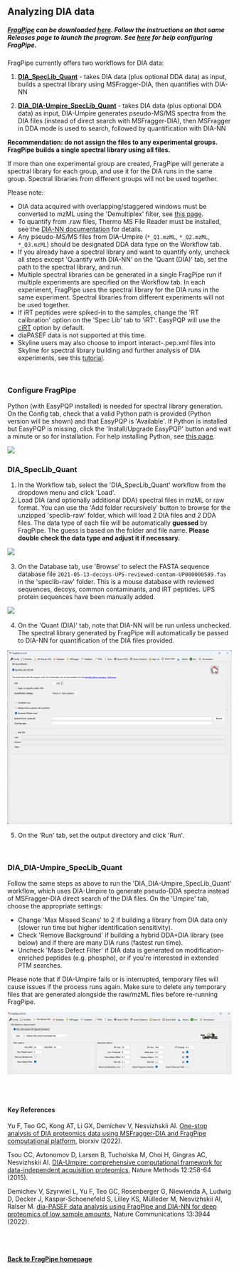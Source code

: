 ## Analyzing DIA data

##### [FragPipe](https://fragpipe.nesvilab.org) can be downloaded [here](https://github.com/Nesvilab/FragPipe/releases). Follow the instructions on that same Releases page to launch the program. See [here](https://fragpipe.nesvilab.org/docs/tutorial_fragpipe.html#configure-fragpipe) for help configuring FragPipe.

FragPipe currently offers two workflows for DIA data:

1) [**DIA_SpecLib_Quant**](https://fragpipe.nesvilab.org/docs/tutorial_DIA.html#dia_speclib_quant) - takes DIA data (plus optional DDA data) as input, builds a spectral library using MSFragger-DIA, then quantifies with DIA-NN

2) [**DIA_DIA-Umpire_SpecLib_Quant**](https://fragpipe.nesvilab.org/docs/tutorial_DIA.html#dia_dia-umpire_speclib_quant) - takes DIA data (plus optional DDA data) as input, DIA-Umpire generates pseudo-MS/MS spectra from the DIA files (instead of direct search with MSFragger-DIA), then MSFragger in DDA mode is used to search, followed by quantification with DIA-NN

**Recommendation: do not assign the files to any experimental groups. FragPipe builds a single spectral library using all files.**

If more than one experimental group are created, FragPipe will generate a spectral library for each group, and use it for the DIA runs in the same group. Spectral libraries from different groups will not be used together.

Please note:

* DIA data acquired with overlapping/staggered windows must be converted to mzML using the 'Demultiplex' filter, see [this page](https://fragpipe.nesvilab.org/docs/tutorial_convert.html#convert-thermo-dia-raw-files-with-overlappingstaggered-windows). 
* To quantify from .raw files, Thermo MS File Reader must be installed, see the [DIA-NN documentation](https://github.com/vdemichev/DiaNN#raw-data-formats) for details.
* Any pseudo-MS/MS files from DIA-Umpire (`*_Q1.mzML`, `*_Q2.mzML`, `*_Q3.mzML`) should be designated DDA data type on the Workflow tab.
* If you already have a spectral library and want to quantify only, uncheck all steps except 'Quantify with DIA-NN' on the 'Quant (DIA)' tab, set the path to the spectral library, and run.
* Multiple spectral libraries can be generated in a single FragPipe run if multiple experiments are specified on the Workflow tab. In each experiment, FragPipe uses the spectral library for the DIA runs in the same experiment. Spectral libraries from different experiments will not be used together.
* If iRT peptides were spiked-in to the samples, change the 'RT calibration' option on the 'Spec Lib' tab to 'iRT'. EasyPQP will use the [ciRT](https://www.mcponline.org/article/S1535-9476(20)32633-5/fulltext) option by default.
* diaPASEF data is not supported at this time.
* Skyline users may also choose to import interact-.pep.xml files into Skyline for spectral library building and further analysis of DIA experiments, see this [tutorial](https://fragpipe.nesvilab.org/docs/tutorial_skyline.html).
 
<br>

### Configure FragPipe
Python (with EasyPQP installed) is needed for spectral library generation. On the Config tab, check that a valid Python path is provided (Python version will be shown) and that EasyPQP is 'Available'. If Python is installed but EasyPQP is missing, click the 'Install/Upgrade EasyPQP' button and wait a minute or so for installation. For help installing Python, see [this page](https://fragpipe.nesvilab.org/docs/tutorial_setup_fragpipe.html#optional-install-update-or-use-an-already-installed-version-of-python).

![](https://raw.githubusercontent.com/Nesvilab/FragPipe/gh-pages/images/DIA-tutorial_setup.png)
<br>


### DIA_SpecLib_Quant
1. In the Workflow tab, select the 'DIA_SpecLib_Quant' workflow from the dropdown menu and click 'Load'.
2. Load DIA (and optionally additional DDA) spectral files in mzML or raw format. You can use the 'Add folder recursively' button to browse for the unzipped 'speclib-raw' folder, which will load 2 DIA files and 2 DDA files. The data type of each file will be automatically **guessed** by FragPipe. The guess is based on the folder and file name. **Please double check the data type and adjust it if necessary.**

![](https://raw.githubusercontent.com/Nesvilab/FragPipe/gh-pages/images/DIA-tutorial_SpecLib_Quant_workflow.png)


3. On the Database tab, use 'Browse' to select the FASTA sequence database file `2021-05-13-decoys-UPS-reviewed-contam-UP000000589.fas` in the 'speclib-raw' folder. This is a mouse database with reviewed sequences, decoys, common contaminants, and iRT peptides. UPS protein sequences have been manually added.

![](https://raw.githubusercontent.com/Nesvilab/FragPipe/gh-pages/images/DIA-tutorial_database.png)


4. On the 'Quant (DIA)' tab, note that DIA-NN will be run unless unchecked. The spectral library generated by FragPipe will automatically be passed to DIA-NN for quantification of the DIA files provided.

![](https://raw.githubusercontent.com/Nesvilab/FragPipe/gh-pages/images/share-diann.png)


5. On the 'Run' tab, set the output directory and click 'Run'.


<br>

### DIA_DIA-Umpire_SpecLib_Quant

Follow the same steps as above to run the 'DIA_DIA-Umpire_SpecLib_Quant' workflow, which uses DIA-Umpire to generate pseudo-DDA spectra instead of MSFragger-DIA direct search of the DIA files. On the 'Umpire' tab, choose the appropriate settings:
 - Change 'Max Missed Scans' to 2 if building a library from DIA data only (slower run time but higher identification sensitivity).
 - Check 'Remove Background' if building a hybrid DDA+DIA library (see below) and if there are many DIA runs (fastest run time).
 - Uncheck 'Mass Defect Filter' if DIA data is generated on modification-enriched peptides (e.g. phospho), or if you're interested in extended PTM searches.

 Please note that if DIA-Umpire fails or is interrupted, temporary files will cause issues if the process runs again. Make sure to delete any temporary files that are generated alongside the raw/mzML files before re-running FragPipe.

 ![](https://raw.githubusercontent.com/Nesvilab/FragPipe/gh-pages/images/share-diaumpire.png)

<br>
<br>


#### Key References
Yu F, Teo GC, Kong AT, Li GX, Demichev V, Nesvizhskii AI. [One-stop analysis of DIA proteomics data using MSFragger-DIA and FragPipe computational platform](https://doi.org/10.1101/2022.10.28.514272), biorxiv (2022).

Tsou CC, Avtonomov D, Larsen B, Tucholska M, Choi H, Gingras AC, Nesvizhskii AI. [DIA-Umpire: comprehensive computational framework for data-independent acquisition proteomics](https://doi.org/10.1021/acs.analchem.9b04418), Nature Methods 12:258-64 (2015).

Demichev V, Szyrwiel L, Yu F, Teo GC, Rosenberger G, Niewienda A, Ludwig D, Decker J, Kaspar-Schoenefeld S, Lilley KS, Mülleder M, Nesvizhskii AI, Ralser M. [dia-PASEF data analysis using FragPipe and DIA-NN for deep proteomics of low sample amounts](https://doi.org/10.1038/s41467-022-31492-0), Nature Communications 13:3944 (2022).

<br>
<br>

#### [Back to FragPipe homepage](https://fragpipe.nesvilab.org/)
